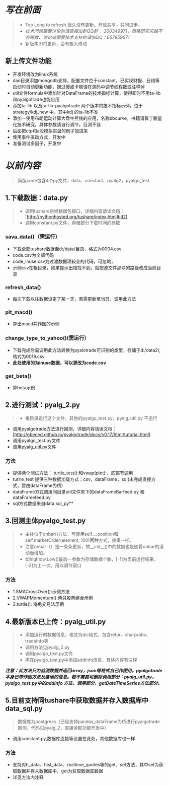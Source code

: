 # *写在前面* #
>- Too Long to refresh.很久没有更新。开放共享，共同进步。
>- *技术问题需要讨论的请直接加群QQ群： 300349971，策略研究实践不吝赐教、讨论或需要技术支持的请加QQ：657959571*
>- 新版本即将更新，会有极大改动
## 新上传文件功能 ##
- 开发环境改为linux系统
- dao目录添加mongodb支持，配置文件位于constant，已实现财报、日线等启动时自动更新功能，嫌过慢或卡顿请在源码中调节线程数或注释掉
- util文件formula中添加针对DataFrame的技术指标计算，使得即时不用ta-lib和pyalgotrade也能应用
- 添加ta-lib 以及ta-lib-pyalgotrade 两个版本的技术指标示例，位于strategy/kdj_new 中，其中kdj 的ta-lib不准
- 添加一使用布朗运动计算大盘牛熊线的应用，名称bbcurve，书籍请看丁鹏量化技术研究，具体参数请自行调节，目测不错
- 后面把ctp和a股模拟实盘的例子加进来
- 使用事件驱动方式，开发中
- 准备测试多因子，开发中
# *以前内容* #
>简版code包含4个py文件，data、constant、pyalg2，pyalgo_test
## 1.下载数据：data.py ##
  > - 调用tushare财经数据包接口，详细内容请读文档：[http://pythonhosted.org/tushare/index.html#id2]
  > - 调用constant.py文件，存储部分下载时间的参数
 
###  sava_data()（需运行） ###
- 下载全部tushare数据至d:/data/目录，格式为0004.csv
- code.csv为全部代码
- code_inuse.csv为过滤数据项较全的代码，可忽略，
- 示例csv在根目录，如果提示出错找不到，就把源文件那块的路径改成当前目录
### refresh_data() ###
- 每次下载以往数据设定了某一天，若需更新至当日，调用此方法
### plt_macd() ###
- 算出macd并作图的示例
### change_type_to_yahoo()(需运行） ###
- 下载完成后需调用此方法转换为pyalotrade可识别的类型，存储于d:/data2/,格式为0019.csv 
- **此处使用的为inuse数据，可以更改为code.csv**
### get_beta() ###
- 算beta示例

## 2.进行测试：pyalg_2.py ##
>- 根目录运行这个文件，其他的pyalgo_test.py，pyalg_util.py 不运行
- 调用pyalgotrade方法进行回测，详细内容请读文档：[http://gbeced.github.io/pyalgotrade/docs/v0.17/html/tutorial.html]
- 调用pyalgo_test.py文件
- 调用pyalg_util.py文件
### 方法 
- 提供两个测试方法： turtle_test():和vwap(plot):，底部有调用
- turrle_test 提供三种数据加载方式：csv，dataFrame，sql(未完成直接方式，暂由dataFrame为桥)
- dataFrame方式调用同目录util文件夹下的dataFrameBarfeed.py 和dataFramefeed.py
- sql方式数据来自data.sql_py**
## 3.回测主体pyalgo_test.py
>- 主体位于onbar()方法，可使用self.__position和self.marketOrder(element, 100)两种方式，效果一样。
>- 注意onbar（）是一条条更新，故__init__()中的数据也是随着onbar的滚动而增加。
>- 如highlow.Low()最后一参数为存储数据个数，[-1]为当前运行结果，[-2]为上一次，用以调节窗口
### 方法 ###
- 1.SMACrossOver():示例方法
- 2.VWAPMomentum():两只股票组合示例
- 3.turtle(): 海龟交易法示例  
## 4.最新版本已上传：pyalg_util.py ##
>- 添加运行时数据信息，格式为dic格式，包含retur、sharpratio、tradeInfo等
>- 调用方法见pyalg_2.py
>- 调用pyalgo_test.py文件
>- 需在pyalgo_test.py中添加addInfo信息，具体内容有注释
>
***注意：此方法只为监测数据并返回array，json等格式自己作图用。pyalgotrade本身已带作图方法及基础的信息。若不需要可删除调用部分：pyalg_util.py，pyalgo_test.py中的addInfo 方法，调用部分、getDateTimeSeries方法部分。***
## 5.目前支持同tushare中获取数据并存入数据库中 data_sql.py ##
> 数据库为postgress（已经支持pandas_dataFrame为桥进行pyalgotrade回测，代码见pyalg_2，直接读取功能开发中）
- 调用constant.py,数据库连接等设置在此处，其他数据库也一样
### 方法 ###
- 支持对h_data、hist_data、realtime_quotes等的get、set方法，其中set为获取数据并存入数据库中，get为获取数据库数据
- 详见方法内注释
